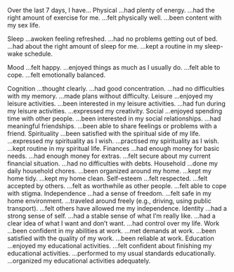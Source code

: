 Over the last 7 days, I have...
  Physical
...had plenty of energy.
...had the right amount of exercise for me.
...felt physically well.
...been content with my sex life.


  Sleep
...awoken feeling refreshed.
...had no problems getting out of bed.
...had about the right amount of sleep for me.
...kept a routine in my sleep-wake schedule.

  Mood
...felt happy.
...enjoyed things as much as I usually do.
...felt able to cope.
...felt emotionally balanced.

  Cognition
...thought clearly.
...had good concentration.
...had no difficulties with my memory.
...made plans without difficulty.
  Leisure
...enjoyed my leisure activities.
...been interested in my leisure activities.
...had fun during my leisure activities.
...expressed my creativity.
  Social
...enjoyed spending time with other people.
...been interested in my social relationships.
...had meaningful friendships.
...been able to share feelings or problems with a friend.
  Spirituality
...been satisfied with the spiritual side of my life.
...expressed my spirituality as I wish.
...practised my spirituality as I wish.
...kept routine in my spiritual life.
  Finances
...had enough money for basic needs.
...had enough money for extras.
...felt secure about my current financial situation.
...had no difficulties with debts.
  Household
...done my daily household chores.
...been organized around my home.
...kept my home tidy.
...kept my home clean.
  Self-esteem
...felt respected.
...felt accepted by others.
...felt as worthwhile as other people.
...felt able to cope with stigma.
  Independence
...had a sense of freedom.
...felt safe in my home environment.
...traveled around freely (e.g., driving, using public transport).
...felt others have allowed me my independence.
  Identity
...had a strong sense of self.
...had a stable sense of what I’m really like.
...had a clear idea of what I want and don’t want.
...had control over my life.
  Work
...been confident in my abilities at work.
...met demands at work.
...been satisfied with the quality of my work.
...been reliable at work.
  Education
...enjoyed my educational activities.
...felt confident about finishing my educational activities.
...performed to my usual standards educationally.
...organized my educational activities adequately.
